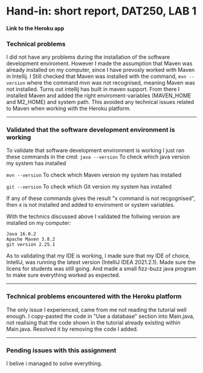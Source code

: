 <h1> Hand-in: short report, DAT250, LAB 1 </h1>

<h4> Link to the Heroku app</h4>



<h3> Technical problems </h3>

I did not have any problems during the installation of the software development enviroment. However I made the assumption that Maven was already installed on my computer, since I have prevosly worked with Maven in Intellij. I Still checked that Maven was installed with the command, 
```mvn --version``` 
where the command mvn was not recognised, meaning Maven was not installed. Turns out intellij has built in maven support. From there I installed Maven and added the right enviroment-variables (MAVEN_HOME and M2_HOME) and system path. This avoided any technical issues related to Maven when working with the Heroku platform.

---

<h3> Validated that the software development environment is working </h3>

To validate that software development environment is working I just ran these commands in the cmd:
```java --version```
To check which java version my system has installed

```mvn --version```
To check which Maven version my system has installed

```git --version```
To check which Git version my system has installed

If any of these commands gives the result "x command is not recgognised", then x is not installed and added to enviroment or system variables.

With the technics discussed above I validated  the follwing version are installed on my computer:

```
Java 16.0.2
Apache Maven 3.8.2
git version 2.25.1
```

As to validating that my IDE is working, I made sure that my IDE of choice, IntelliJ, was running the latest version (IntelliJ IDEA 2021.2.1). Made sure the licens for students was still going. And made a small fizz-buzz java program to make sure everything worked as expected.


---

<h3> Technical problems encountered with the Heroku platform </h3>

The only issue I experienced, came from me not reading the tutorial well enough. I copy-pasted the code in "Use a database" section into Main.java, not realising that the code shown in the tutorial already existing within Main.java. Resolved it by removing the code I added.

---

<h3>  Pending issues with this assignment  </h3>

I belive i managed to solve everything. 

